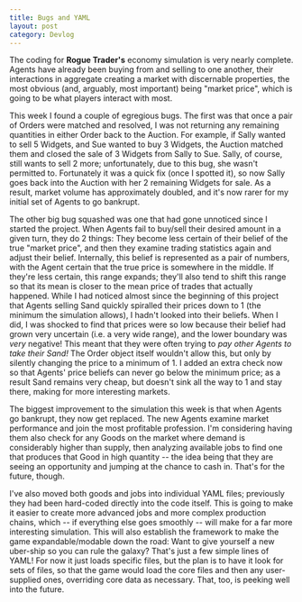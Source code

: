 ```yaml
---
title: Bugs and YAML
layout: post
category: Devlog
---
```

The coding for **Rogue Trader's** economy simulation is very nearly complete. Agents have already been buying from and selling to one another, their interactions in aggregate creating a market with discernable properties, the most obvious (and, arguably, most important) being "market price", which is going to be what players interact with most.

This week I found a couple of egregious bugs. The first was that once a pair of Orders were matched and resolved, I was not returning any remaining quantities in either Order back to the Auction. For example, if Sally wanted to sell 5 Widgets, and Sue wanted to buy 3 Widgets, the Auction matched them and closed the sale of 3 Widgets from Sally to Sue. Sally, of course, still wants to sell 2 more; unfortunately, due to this bug, she wasn't permitted to. Fortunately it was a quick fix (once I spotted it), so now Sally goes back into the Auction with her 2 remaining Widgets for sale. As a result, market volume has approximately doubled, and it's now rarer for my initial set of Agents to go bankrupt.

The other big bug squashed was one that had gone unnoticed since I started the project. When Agents fail to buy/sell their desired amount in a given turn, they do 2 things: They become less certain of their belief of the true "market price", and then they examine trading statistics again and adjust their belief. Internally, this belief is represented as a pair of numbers, with the Agent certain that the true price is somewhere in the middle. If they're less certain, this range expands; they'll also tend to shift this range so that its mean is closer to the mean price of trades that actually happened. While I had noticed almost since the beginning of this project that Agents selling Sand quickly spiralled their prices down to 1 (the minimum the simulation allows), I hadn't looked into their beliefs. When I did, I was shocked to find that prices were so low because their belief had grown very uncertain (i.e. a very wide range), and the lower boundary was *very* negative! This meant that they were often trying to *pay other Agents to take their Sand!* The Order object itself wouldn't allow this, but only by silently changing the price to a minimum of 1. I added an extra check now so that Agents' price beliefs can never go below the minimum price; as a result Sand remains very cheap, but doesn't sink all the way to 1 and stay there, making for more interesting markets.

The biggest improvement to the simulation this week is that when Agents go bankrupt, they now get replaced. The new Agents examine market performance and join the most profitable profession. I'm considering having them also check for any Goods on the market where demand is considerably higher than supply, then analyzing available jobs to find one that produces that Good in high quantity -- the idea being that they are seeing an opportunity and jumping at the chance to cash in. That's for the future, though.

I've also moved both goods and jobs into individual YAML files; previously they had been hard-coded directly into the code itself. This is going to make it easier to create more advanced jobs and more complex production chains, which -- if everything else goes smoothly -- will make for a far more interesting simulation. This will also establish the framework to make the game expandable/modable down the road: Want to give yourself a new uber-ship so you can rule the galaxy? That's just a few simple lines of YAML! For now it just loads specific files, but the plan is to have it look for sets of files, so that the game would load the core files and then any user-supplied ones, overriding core data as necessary. That, too, is peeking well into the future.
